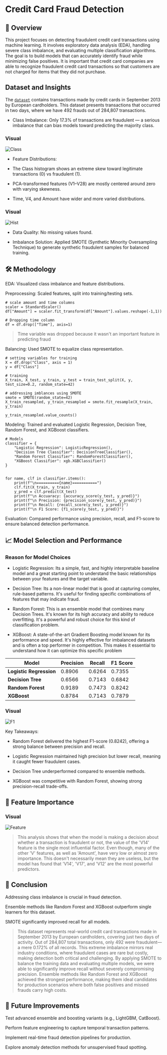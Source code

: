 # Credit Card Fraud Detection

## 📌 Overview
This project focuses on detecting fraudulent credit card transactions using machine learning. It involves exploratory data analysis (EDA), handling severe class imbalance, and evaluating multiple classification algorithms. The goal is to build models that can accurately identify fraud while minimizing false positives. It is important that credit card companies are able to recognize fraudulent credit card transactions so that customers are not charged for items that they did not purchase.

## Dataset and Insights

The [`dataset`](https://www.kaggle.com/datasets/mlg-ulb/creditcardfraud) contains transactions made by credit cards in September 2013 by European cardholders. This dataset presents transactions that occurred in two days, where we have 492 frauds out of 284,807 transactions.

* Class Imbalance: Only 17.3% of transactions are fraudulent — a serious imbalance that can bias models toward predicting the majority class.
  
### Visual
![Class](images/class.png "Class Imbalance")

* Feature Distributions:

* The Class histogram shows an extreme skew toward legitimate transactions (0) vs fraudulent (1).

* PCA-transformed features (V1–V28) are mostly centered around zero with varying skewness.

* Time, V4, and Amount have wider and more varied distributions.

### Visual
![Hist](images/hist.png "Histogram")

* Data Quality: No missing values found.

* Imbalance Solution: Applied SMOTE (Synthetic Minority Oversampling Technique) to generate synthetic fraudulent samples for balanced training.

## 🛠 Methodology
EDA: Visualized class imbalance and feature distributions.

Preprocessing: Scaled features, split into training/testing sets.

````
# scale amount and time columns
scaler = StandardScaler()
df["Amount"] = scaler.fit_transform(df["Amount"].values.reshape(-1,1))

# Dropping time column
df = df.drop(["Time"], axis=1)
````
> Time variable was dropped because it wasn't an important feature in predicting fraud

Balancing: Used SMOTE to equalize class representation.

````
# setting variables for training
X = df.drop("Class", axis = 1)
y = df["Class"]

# training
X_train, X_test, y_train, y_test = train_test_split(X, y, test_size=0.2, random_state=42)

# addressing imblances using SMOTE
smote = SMOTE(random_state=42)
X_train_resampled, y_train_resampled = smote.fit_resample(X_train, y_train)

y_train_resampled.value_counts()
````

Modeling: Trained and evaluated Logistic Regression, Decision Tree, Random Forest, and XGBoost classifiers.

````
# Models
classifier = {
    "Logistic Regression": LogisticRegression(),
    "Decision Tree Classifier": DecisionTreeClassifier(),
    "Random Forest Classifier": RandomForestClassifier(),
    "XGBoost Classifier": xgb.XGBClassifier()
}


for name, clf in classifier.items():
    print(f"\n=========={name}===========")
    clf.fit(X_train, y_train)
    y_pred = clf.predict(X_test)
    print(f"\n Accuaracy: {accuracy_score(y_test, y_pred)}")
    print(f"\n Precision: {precision_score(y_test, y_pred)}")
    print(f"\n Recall: {recall_score(y_test, y_pred)}")
    print(f"\n F1 Score: {f1_score(y_test, y_pred)}")

````

Evaluation: Compared performance using precision, recall, and F1-score to ensure balanced detection performance.

## 📈 Model Selection and Performance

### Reason for Model Choices

* Logistic Regression: Its a simple, fast, and highly interpretable baseline model and a great starting point to understand the basic relationships between your features and the target variable.

* Decision Tree: Its a non-linear model that is good at capturing complex, rule-based patterns. It's useful for finding specific combinations of features that may indicate fraud.

* Random Forest: This is an ensemble model that combines many Decision Trees. It's known for its high accuracy and ability to reduce overfitting. It's a powerful and robust choice for this kind of classification problem.

* XGBoost: A state-of-the-art Gradient Boosting model known for its performance and speed. It's highly effective for imbalanced datasets and is often a top performer in competition. This makes it essential to understand how it can optimize this specific problem

| Model                     | Precision | Recall  | F1 Score |
|---------------------------|-----------|---------|----------|
| **Logistic Regression**   | 0.8906    | 0.6264  | 0.7355   |
| **Decision Tree**         | 0.6566    | 0.7143  | 0.6842   |
| **Random Forest**         | 0.9189    | 0.7473  | 0.8242   |
| **XGBoost**               | 0.8784    | 0.7143  | 0.7879   |

### Visual
![F1](images/f1.png "F1 scores")


Key Takeaways:

* Random Forest delivered the highest F1-score (0.8242), offering a strong balance between precision and recall.

* Logistic Regression maintained high precision but lower recall, meaning it caught fewer fraudulent cases.

* Decision Tree underperformed compared to ensemble methods.

* XGBoost was competitive with Random Forest, showing strong precision-recall trade-offs.

## 📌 Feature Importance

### Visual
![Feature](images/feature.png "Feature scores")

> This analysis shows that when the model is making a decision about whether a transaction is fraudulent or not, the value of the 'V14' feature is the single most influential factor. Even though, many of the other 'V' features, as well as 'Amount', have very low or almost zero importance. This doesn't necessarily mean they are useless, but the model has found that 'V14', 'V17', and 'V12' are the most powerful predictors.

## 📌 Conclusion
Addressing class imbalance is crucial in fraud detection.

Ensemble methods like Random Forest and XGBoost outperform single learners for this dataset.

SMOTE significantly improved recall for all models.

> This dataset represents real-world credit card transactions made in September 2013 by European cardholders, covering just two days of activity. Out of 284,807 total transactions, only 492 were fraudulent—a mere 0.172% of all records. This extreme imbalance mirrors real industry conditions, where fraudulent cases are rare but costly, making detection both critical and challenging. By applying SMOTE to balance the training data and evaluating multiple models, we were able to significantly improve recall without severely compromising precision. Ensemble methods like Random Forest and XGBoost achieved the strongest performance, making them ideal candidates for production scenarios where both false positives and missed frauds carry high costs.

## 🚀 Future Improvements
Test advanced ensemble and boosting variants (e.g., LightGBM, CatBoost).

Perform feature engineering to capture temporal transaction patterns.

Implement real-time fraud detection pipelines for production.

Explore anomaly detection methods for unsupervised fraud spotting.
